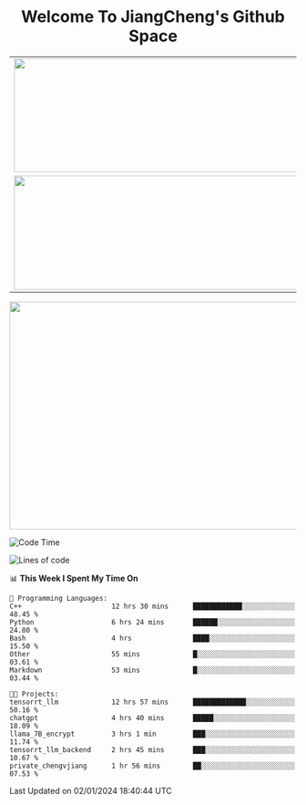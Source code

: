 <h1 align="center">Welcome To JiangCheng's Github Space</h1>

<table align="center" frame="void" rules="none" >
  <tr>
    <td>
      <div align="center"> <img height="200px" width="500px"  src="https://github-readme-stats.vercel.app/api?username=thisjiang&hide_title=true&hide_border=true&layout=compact&show_icons=trueline_height=21&text_color=000&icon_color=000&bg_color=0,ea6161,ffc64d,fffc4d,52fa5a&theme=graywhite" /> </div>
    </td>
    <td>
      <div align="center"> <img height="200px" width="500px" src="https://github-readme-stats.vercel.app/api/top-langs/?username=thisjiang&hide_title=true&hide_border=true&layout=compact&langs_count=6&text_color=000&icon_color=fff&bg_color=0,52fa5a,4dfcff,c64dff&theme=graywhite" /> </div>
    </td>
  </tr>
  <tr>
    <td>
      <div align="center"> <img height="200px" width="500px" src="https://github-readme-streak-stats.herokuapp.com/?user=thisjiang&hide_title=true&hide_border=true&layout=compact&langs_count=6" /> </div>
    </td>
    <td>
      <div align="center"> 
      <a href="https://github.com/" target="_blank"><img style="margin: 10px" src="https://profilinator.rishav.dev/skills-assets/git-scm-icon.svg" alt="Git" height="50" /></a>  
      <a href="https://www.linux.org/" target="_blank"><img style="margin: 10px" src="https://profilinator.rishav.dev/skills-assets/linux-original.svg" alt="Linux" height="50" /></a>  
      <a href="https://www.gnu.org/software/bash/" target="_blank"><img style="margin: 10px" src="https://profilinator.rishav.dev/skills-assets/gnu_bash-icon.svg" alt="Bash" height="50" /></a>  
      </div>
    </td>
  </tr>
</table>

<div align="center"> <img height="400px" width="1000px" src="https://github-readme-activity-graph.cyclic.app/graph?username=thisjiang&theme=react&hide_title=true&hide_border=true&layout=compact&langs_count=6" /> </div></td>

<!--START_SECTION:waka-->
![Code Time](http://img.shields.io/badge/Code%20Time-712%20hrs%204%20mins-blue)

![Lines of code](https://img.shields.io/badge/From%20Hello%20World%20I%27ve%20Written-451.1%20thousand%20lines%20of%20code-blue)

📊 **This Week I Spent My Time On** 

```text
💬 Programming Languages: 
C++                      12 hrs 30 mins      ████████████░░░░░░░░░░░░░   48.45 % 
Python                   6 hrs 24 mins       ██████░░░░░░░░░░░░░░░░░░░   24.80 % 
Bash                     4 hrs               ████░░░░░░░░░░░░░░░░░░░░░   15.50 % 
Other                    55 mins             █░░░░░░░░░░░░░░░░░░░░░░░░   03.61 % 
Markdown                 53 mins             █░░░░░░░░░░░░░░░░░░░░░░░░   03.44 % 

🐱‍💻 Projects: 
tensorrt_llm             12 hrs 57 mins      █████████████░░░░░░░░░░░░   50.16 % 
chatgpt                  4 hrs 40 mins       █████░░░░░░░░░░░░░░░░░░░░   18.09 % 
llama_7B_encrypt         3 hrs 1 min         ███░░░░░░░░░░░░░░░░░░░░░░   11.74 % 
tensorrt_llm_backend     2 hrs 45 mins       ███░░░░░░░░░░░░░░░░░░░░░░   10.67 % 
private_chengvjiang      1 hr 56 mins        ██░░░░░░░░░░░░░░░░░░░░░░░   07.53 % 
```


 Last Updated on 02/01/2024 18:40:44 UTC
<!--END_SECTION:waka-->
